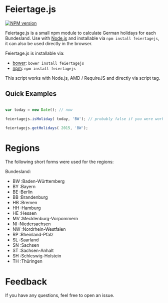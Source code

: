# Feiertage.js

[![NPM version](http://img.shields.io/npm/v/async.svg)](https://www.npmjs.org/package/feiertagejs)


Feiertage.js is a small npm module to calculate German holidays for each Bundesland.
Use with [Node.js](http://nodejs.org) and installable via `npm install feiertagejs`,
it can also be used directly in the browser.

Feiertage.js is installable via:

- [bower](http://bower.io/): `bower install feiertagejs`
- [npm](http://npm.io/): `npm install feiertagejs`



This script works with Node.js, AMD / RequireJS and directly via script tag.
## Quick Examples

```javascript

var today = new Date(); // now

feiertagejs.isHoliday( today, 'BW'); // probably false if you were working ;)

feiertagejs.getHolidays( 2015, 'BW');


```

# Regions

The following short forms were used for the regions:


 Bundesland:
 * 	BW :Baden-Württemberg
 * 	BY :Bayern
 * 	BE :Berlin
 * 	BB :Brandenburg
 * 	HB :Bremen
 * 	HH :Hamburg
 * 	HE :Hessen
 * 	MV :Mecklenburg-Vorpommern
 * 	NI :Niedersachsen
 * 	NW :Nordrhein-Westfalen
 * 	RP :Rheinland-Pfalz
 * 	SL :Saarland
 * 	SN :Sachsen
 * 	ST :Sachsen-Anhalt
 * 	SH :Schleswig-Holstein
 * 	TH :Thüringen


# Feedback

If you have any questions, feel free to open an issue.

